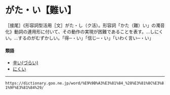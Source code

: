 # がた・い【難い】
［接尾］《形容詞型活用［文］がた・し（ク活）。形容詞「かた（難）い」の濁音化》動詞の連用形に付いて、その動作の実現が困難であることを表す。…しにくい。…するのがむずかしい。「得─・い」「信じ─・い」「いわく言い─・い」

#### 類語

-   [辛い(づらい)](づらい（辛い）)
-   [にくい](にくい（難い／悪い）)

---
`https://dictionary.goo.ne.jp/word/%E9%9B%A3%E3%81%84_%28%E3%81%8C%E3%81%9F%E3%81%84%29/`